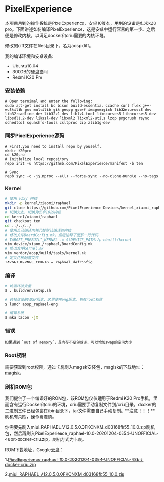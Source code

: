 # PixelExperience

本项目用到的操作系统是PixelExperience，安卓10版本，用到的设备是红米k20 pro。下面讲述如何编译PixelExperience，这是安卓中运行容器的第一步。之后便是修改内核，以满足docker和criu需要的内核环境。

修改的diff文件在files目录下，名为aosp.diff。



我的编译环境和安卓设备:

- Ubuntu18.04
- 300GB的硬盘空间
- Redmi K20 Pro

### 安装依赖

```
# Open ternimal and enter the following:
sudo apt-get install bc bison build-essential ccache curl flex g++-multilib gcc-multilib git gnupg gperf imagemagick lib32ncurses5-dev lib32readline-dev lib32z1-dev liblz4-tool libncurses5 libncurses5-dev libsdl1.2-dev libssl-dev libxml2 libxml2-utils lzop pngcrush rsync schedtool squashfs-tools xsltproc zip zlib1g-dev
```

### 同步PixelExperience源码

```
# First,you need to install repo by youself.
mkdir k20pro
cd k20pro
# Initialize local repository
repo init -u https://github.com/PixelExperience/manifest -b ten

# Sync
repo sync -c -j$(nproc --all) --force-sync --no-clone-bundle --no-tags
```

### Kernel

```bash
# 使用 F1xy 内核
mkdir -p kernel/xiaomi/raphael
git clone https://github.com/PixelExperience-Devices/kernel_xiaomi_raphael kernel/xiaomi/raphael
# 切换分支，切换为安卓10的内核
cd kernel/xiaomi/raphael
git checkout ten
cd ../../../
# 使用自己编译内核代替默认编译的内核
# 修改文件BoardConfig.mk，然后注释下面那一行代码
# TARGET_PREBUILT_KERNEL := $(DEVICE_PATH)/prebuilt/kernel
vim device/xiaomi/raphael/BoardConfig.mk
# 修改文件kernel.mk
vim vendor/aosp/build/tasks/kernel.mk
# 定义内核配置文件
TARGET_KERNEL_CONFIG = raphael_defconfig
```

### 编译

```bash
# 设置环境变量
$ . build/envsetup.sh

# 选择编译的AOSP版本，这里使用eng版本，拥有root权限
$ lunch aosp_raphael-eng

# 编译系统
$ mka bacon -jX
```

### 错误

```
如果遇到 `out of memory`，是内存不足够编译，可以增加swap的空间大小
```

### Root权限

需要获取到root权限，通过卡刷刷入magisk安装包，magisk的下载地址：[magisk](https://github.com/topjohnwu/Magisk/releases)。

### 刷机ROM包

我们提供了一个编译好的ROM包，该ROM包仅仅适用于Redmi K20 Pro手机，里面含有运行Docker和criu的环境，criu需要手动复制文件到/criu目录，docker的二进制文件已经包含在/bin目录下，tar文件需要自己手动复制。**注意！！！**刷机有风险，操作需谨慎。

你需要先刷入miui_RAPHAEL_V12.0.5.0.QFKCNXM_d03168fb55_10.0.zip刷机包，然后再刷入PixelExperience_raphael-10.0-20201204-0354-UNOFFICIAL-48bit-docker-criu.zip，刷机方式为卡刷。

ROM下载地址，Google云盘：

1.[PixelExperience_raphael-10.0-20201204-0354-UNOFFICIAL-48bit-docker-criu.zip](https://drive.google.com/file/d/1khrsGkcuxamdZbyMIwVg8r9PIF6IUcRz/view?usp=sharing)

2.[miui_RAPHAEL_V12.0.5.0.QFKCNXM_d03168fb55_10.0.zip](https://drive.google.com/file/d/1T39MsduE7rZDX6gdaeFwfjEfgKbxvLSU/view?usp=sharing)


